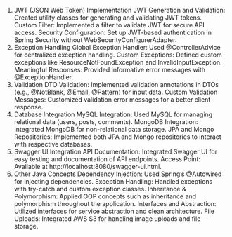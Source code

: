 1. JWT (JSON Web Token) Implementation
JWT Generation and Validation: Created utility classes for generating and validating JWT tokens.
Custom Filter: Implemented a filter to validate JWT for secure API access.
Security Configuration: Set up JWT-based authentication in Spring Security without WebSecurityConfigurerAdapter.
2. Exception Handling
Global Exception Handler: Used @ControllerAdvice for centralized exception handling.
Custom Exceptions: Defined custom exceptions like ResourceNotFoundException and InvalidInputException.
Meaningful Responses: Provided informative error messages with @ExceptionHandler.
3. Validation
DTO Validation: Implemented validation annotations in DTOs (e.g., @NotBlank, @Email, @Pattern) for input data.
Custom Validation Messages: Customized validation error messages for a better client response.
4. Database Integration
MySQL Integration: Used MySQL for managing relational data (users, posts, comments).
MongoDB Integration: Integrated MongoDB for non-relational data storage.
JPA and Mongo Repositories: Implemented both JPA and Mongo repositories to interact with respective databases.
5. Swagger UI Integration
API Documentation: Integrated Swagger UI for easy testing and documentation of API endpoints.
Access Point: Available at http://localhost:8080/swagger-ui.html.
6. Other Java Concepts
Dependency Injection: Used Spring’s @Autowired for injecting dependencies.
Exception Handling: Handled exceptions with try-catch and custom exception classes.
Inheritance & Polymorphism: Applied OOP concepts such as inheritance and polymorphism throughout the application.
Interfaces and Abstraction: Utilized interfaces for service abstraction and clean architecture.
File Uploads: Integrated AWS S3 for handling image uploads and file storage.

